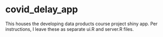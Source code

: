 # covid_delay_app

This houses the developing data products course project shiny app.  Per instructions, I leave these as separate ui.R and server.R files.
